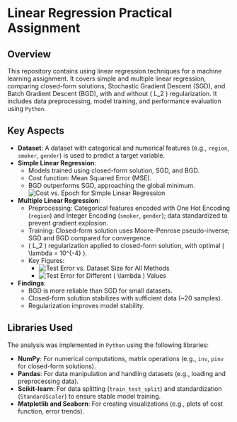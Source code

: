 # Linear Regression Practical Assignment

## Overview
This repository contains using linear regression techniques for a machine learning assignment. It covers simple and multiple linear regression, comparing closed-form solutions, Stochastic Gradient Descent (SGD), and Batch Gradient Descent (BGD), with and without \( L_2 \) regularization. It includes data preprocessing, model training, and performance evaluation using `Python`.

## Key Aspects

- **Dataset**: A dataset with categorical and numerical features (e.g., `region`, `smoker`, `gender`) is used to predict a target variable.
- **Simple Linear Regression**:
  - Models trained using closed-form solution, SGD, and BGD.
  - Cost function: Mean Squared Error (MSE).
  - BGD outperforms SGD, approaching the global minimum.
  ![Cost vs. Epoch for Simple Linear Regression](./figs/costvsepoch_one_var.png)
- **Multiple Linear Regression**:
  - Preprocessing: Categorical features encoded with One Hot Encoding (`region`) and Integer Encoding (`smoker`, `gender`); data standardized to prevent gradient explosion.
  - Training: Closed-form solution uses Moore-Penrose pseudo-inverse; SGD and BGD compared for convergence.
  - \( L_2 \) regularization applied to closed-form solution, with optimal \( \lambda = 10^{-4} \).
  - Key Figures:
    - ![Test Error vs. Dataset Size for All Methods](./figs/dataset_size_compar.png)
    - ![Test Error for Different \( \lambda \) Values](./figs/diff_lambda.png)
- **Findings**:
  - BGD is more reliable than SGD for small datasets.
  - Closed-form solution stabilizes with sufficient data (~20 samples).
  - Regularization improves model stability.

## Libraries Used

The analysis was implemented in `Python` using the following libraries:

- **NumPy**: For numerical computations, matrix operations (e.g., `inv`, `pinv` for closed-form solutions).
- **Pandas**: For data manipulation and handling datasets (e.g., loading and preprocessing data).
- **Scikit-learn**: For data splitting (`train_test_split`) and standardization (`StandardScaler`) to ensure stable model training.
- **Matplotlib and Seaborn**: For creating visualizations (e.g., plots of cost function, error trends).
